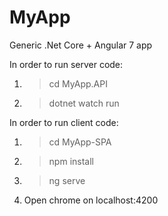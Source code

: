 # MyApp
Generic .Net Core + Angular 7 app

In order to run server code:
1) >cd MyApp.API
2) >dotnet watch run

In order to run client code:
1) >cd MyApp-SPA
2) >npm install
3) >ng serve
4) Open chrome on localhost:4200

